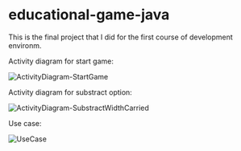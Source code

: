 # educational-game-java
This is the final project that I did for the first course of development environm.

Activity diagram for start game:

![ActivityDiagram-StartGame](https://user-images.githubusercontent.com/74176684/133030287-1930e212-d703-41f8-8d1c-90f872596413.jpg)

Activity diagram for substract option:

![ActivityDiagram-SubstractWidthCarried](https://user-images.githubusercontent.com/74176684/133030584-6f4cb34d-786f-45b9-9d7f-1f96d31a4bf4.jpg)

Use case:

![UseCase](https://user-images.githubusercontent.com/74176684/133030366-f7b0bde3-7dee-4270-80e6-ee1705a212fd.jpg)

